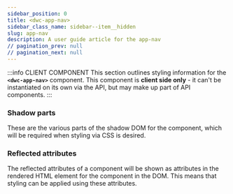```yaml
---
sidebar_position: 0
title: <dwc-app-nav>
sidebar_class_name: sidebar--item__hidden
slug: app-nav
description: A user guide article for the app-nav
// pagination_prev: null
// pagination_next: null
---
```

<DocChip chip='shadow' />

:::info CLIENT COMPONENT
This section outlines styling information for the **`<dwc-app-nav>`** component. This component is **client side only** - it can't be instantiated on its own via the API, but may make up part of API components.
:::

### Shadow parts

  These are the various parts of the shadow DOM for the component, which will be required when styling via CSS is desired.
  
  <TableBuilder tag='dwc-app-nav' table="parts"/>

### Reflected attributes

  The reflected attributes of a component will be shown as attributes in the rendered HTML element for the component in the DOM. This means that styling can be applied using these attributes.
  
  <TableBuilder tag='dwc-app-nav' table="reflects"/>